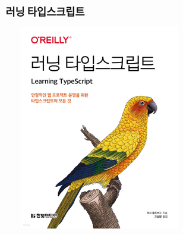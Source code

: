 # 러닝 타입스크립트

<figure><img src="../../.gitbook/assets/image (14).png" alt=""><figcaption></figcaption></figure>



